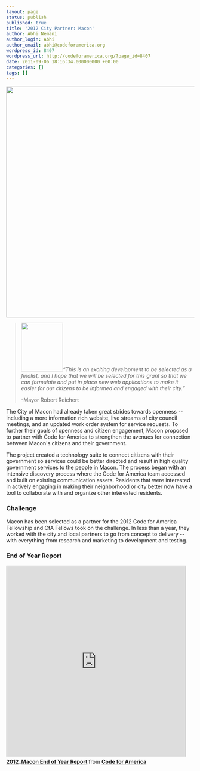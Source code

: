 ```yaml
---
layout: page
status: publish
published: true
title: '2012 City Partner: Macon'
author: Abhi Nemani
author_login: Abhi
author_email: abhi@codeforamerica.org
wordpress_id: 8407
wordpress_url: http://codeforamerica.org/?page_id=8407
date: 2011-09-06 18:16:34.000000000 +00:00
categories: []
tags: []
---
```

<a href="http://codeforamerica.org/wp-content/uploads/2011/06/macon.jpg"><img class="aligncenter size-full wp-image-6361" title="macon" src="http://codeforamerica.org/wp-content/uploads/2011/06/macon.jpg" alt="" width="620" /></a>
<blockquote><em><img class="alignright size-full wp-image-6404" title="Macon Seal" src="http://codeforamerica.org/wp-content/uploads/2011/10/maconseal.jpg" alt="" width="112" height="130" />“This is an exciting development to be selected as a finalist, and I hope that we will be selected for this grant so that we can formulate and put in place new web applications to make it easier for our citizens to be informed and engaged with their city.”</em>

-Mayor Robert Reichert</blockquote>
The City of Macon had already taken great strides towards openness -- including a more information rich website, live streams of city council meetings, and an updated work order system for service requests. To further their goals of openness and citizen engagement, Macon proposed to partner with Code for America to strengthen the avenues for connection between Macon's citizens and their government.

The project created a technology suite to connect citizens with their government so services could be better directed and result in high quality government services to the people in Macon. The process began with an intensive discovery process where the Code for America team accessed and built on existing communication assets. Residents that were interested in actively engaging in making their neighborhood or city better now have a tool to collaborate with and organize other interested residents.
<h3>Challenge</h3>
Macon has been selected as a partner for the 2012 Code for America Fellowship and CfA Fellows took on the challenge. In less than a year, they worked with the city and local partners to go from concept to delivery -- with everything from research and marketing to development and testing.

<h3>End of Year Report</h3>
<iframe src="http://www.slideshare.net/slideshow/embed_code/22304162" width="479" height="511" frameborder="0" marginwidth="0" marginheight="0" scrolling="no" style="border:1px solid #CCC;border-width:1px 1px 0;margin-bottom:5px" allowfullscreen webkitallowfullscreen mozallowfullscreen> </iframe> <div style="margin-bottom:5px"> <strong> <a href="http://www.slideshare.net/codeforamerica/2012macon-end-of-year-report" title="2012_Macon End of Year Report" target="_blank">2012_Macon End of Year Report</a> </strong> from <strong><a href="http://www.slideshare.net/codeforamerica" target="_blank">Code for America</a></strong> </div>
